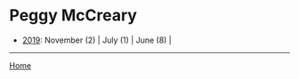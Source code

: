 # Peggy McCreary

  * [2019](./peggy-mccreary-2019.md): 
      November (2) | 
      July (1) | 
      June (8) | 

----

[Home](../)
